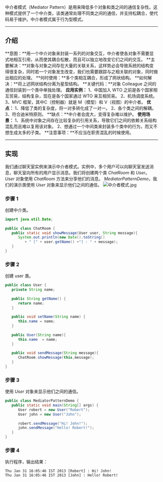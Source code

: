 中介者模式（Mediator Pattern）是用来降低多个对象和类之间的通信复杂性。这种模式提供了一个中介类，该类通常处理不同类之间的通信，并支持松耦合，使代码易于维护。中介者模式属于行为型模式。

---

## 介绍
**意图：**用一个中介对象来封装一系列的对象交互，中介者使各对象不需要显式地相互引用，从而使其耦合松散，而且可以独立地改变它们之间的交互。
**主要解决：**对象与对象之间存在大量的关联关系，这样势必会导致系统的结构变得很复杂，同时若一个对象发生改变，我们也需要跟踪与之相关联的对象，同时做出相应的处理。
**何时使用：**多个类相互耦合，形成了网状结构。
**如何解决：**将上述网状结构分离为星型结构。
**关键代码：**对象 Colleague 之间的通信封装到一个类中单独处理。
**应用实例：** 1、中国加入 WTO 之前是各个国家相互贸易，结构复杂，现在是各个国家通过 WTO 来互相贸易。 2、机场调度系统。 3、MVC 框架，其中C（控制器）就是 M（模型）和 V（视图）的中介者。
**优点：** 1、降低了类的复杂度，将一对多转化成了一对一。 2、各个类之间的解耦。 3、符合迪米特原则。
**缺点：**中介者会庞大，变得复杂难以维护。
**使用场景：** 1、系统中对象之间存在比较复杂的引用关系，导致它们之间的依赖关系结构混乱而且难以复用该对象。 2、想通过一个中间类来封装多个类中的行为，而又不想生成太多的子类。
**注意事项：**不应当在职责混乱的时候使用。

---

## 实现
我们通过聊天室实例来演示中介者模式。实例中，多个用户可以向聊天室发送消息，聊天室向所有的用户显示消息。我们将创建两个类 _ChatRoom_ 和 _User_。_User_ 对象使用 _ChatRoom_ 方法来分享他们的消息。
_MediatorPatternDemo_，我们的演示类使用 _User_ 对象来显示他们之间的通信。
![中介者模式.jpg](https://cdn.nlark.com/yuque/0/2024/jpeg/40608915/1705309226655-c6e74f65-03ae-47ed-8d13-797b0d68a9f9.jpeg#averageHue=%23e7e7e7&clientId=ue544da30-05d8-4&from=ui&id=ufe2bc0eb&originHeight=135&originWidth=560&originalType=binary&ratio=1&rotation=0&showTitle=false&size=11139&status=done&style=none&taskId=u41fd3374-5d3f-47eb-b0dc-9a89b2acb0d&title=)
### 步骤 1
创建中介类。
```java
import java.util.Date;
 
public class ChatRoom {
   public static void showMessage(User user, String message){
      System.out.println(new Date().toString()
         + " [" + user.getName() +"] : " + message);
   }
}
```
### 步骤 2
创建 user 类。
```java
public class User {
   private String name;
 
   public String getName() {
      return name;
   }
 
   public void setName(String name) {
      this.name = name;
   }
 
   public User(String name){
      this.name  = name;
   }
 
   public void sendMessage(String message){
      ChatRoom.showMessage(this,message);
   }
}
```
### 步骤 3
使用 _User_ 对象来显示他们之间的通信。
```java
public class MediatorPatternDemo {
   public static void main(String[] args) {
      User robert = new User("Robert");
      User john = new User("John");
 
      robert.sendMessage("Hi! John!");
      john.sendMessage("Hello! Robert!");
   }
}
```
### 步骤 4
执行程序，输出结果：
```
Thu Jan 31 16:05:46 IST 2013 [Robert] : Hi! John!
Thu Jan 31 16:05:46 IST 2013 [John] : Hello! Robert!
```
